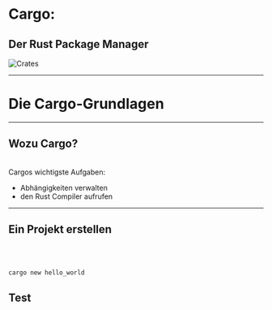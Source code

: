 # Cargo: 

## Der Rust Package Manager

![Crates](https://www.rust-lang.org/logos/cargo.png)

----

# Die Cargo-Grundlagen

---

## Wozu Cargo?
\
Cargos wichtigste Aufgaben:

* Abhängigkeiten verwalten <!-- .element: class="fragment" -->
* den Rust Compiler aufrufen <!-- .element: class="fragment" -->

---

## Ein Projekt erstellen  
\
&nbsp;
```bash
cargo new hello_world
```

## Test
